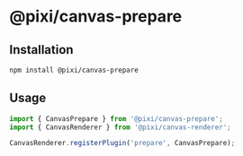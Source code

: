 # @pixi/canvas-prepare

## Installation

```bash
npm install @pixi/canvas-prepare
```

## Usage

```js
import { CanvasPrepare } from '@pixi/canvas-prepare';
import { CanvasRenderer } from '@pixi/canvas-renderer';

CanvasRenderer.registerPlugin('prepare', CanvasPrepare);
```
